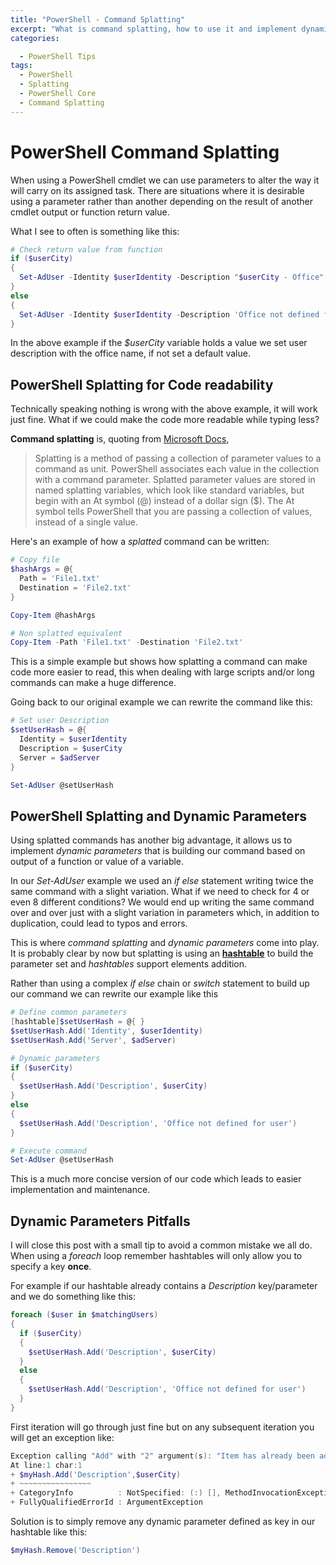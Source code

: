 ```yaml
---
title: "PowerShell - Command Splatting"
excerpt: "What is command splatting, how to use it and implement dynamic parameters"
categories:

  - PowerShell Tips
tags:
  - PowerShell
  - Splatting
  - PowerShell Core
  - Command Splatting
---
```


# PowerShell Command Splatting

When using a PowerShell cmdlet we can use parameters to alter the way it will carry on its assigned task. There are situations where it is desirable using a parameter rather than another depending on the result of another cmdlet output or function return value.

What I see to often is something like this:

```powershell
# Check return value from function
if ($userCity)
{
  Set-AdUser -Identity $userIdentity -Description "$userCity - Office" -Server $adDsServer
}
else
{
  Set-AdUser -Identity $userIdentity -Description 'Office not defined for user' -Server $adDsServer
}
```

In the above example if the *$userCity* variable holds a value we set user description with the office name, if not set a default value.

## PowerShell Splatting for Code readability

Technically speaking nothing is wrong with the above example, it will work just fine. What if we could make the code more readable while typing less?

**Command splatting**  is, quoting from [Microsoft Docs](https://docs.microsoft.com/en-us/powershell/module/microsoft.powershell.core/about/about_splatting?view=powershell-5.1),

> Splatting is a method of passing a collection of parameter values to a command as unit. PowerShell associates each value in the collection with a command parameter. Splatted parameter values are stored in named splatting variables, which look like standard variables, but begin with an At symbol (@) instead of a dollar sign ($). The At symbol tells PowerShell that you are passing a collection of values, instead of a single value.

Here's an example of how a *splatted* command can be written:

```powershell
# Copy file
$hashArgs = @{
  Path = 'File1.txt'
  Destination = 'File2.txt'
}

Copy-Item @hashArgs

# Non splatted equivalent
Copy-Item -Path 'File1.txt' -Destination 'File2.txt'
```

This is a simple example but shows how splatting a command can make code more easier to read, this when dealing with large scripts and/or long commands can make a huge difference. 

Going back to our original example we can rewrite the command like this:

```powershell
# Set user Description
$setUserHash = @{
  Identity = $userIdentity
  Description = $userCity
  Server = $adServer  
}

Set-AdUser @setUserHash
```

## PowerShell Splatting and Dynamic Parameters

Using splatted commands has another big advantage, it allows us to implement *dynamic parameters* that is building our command based on output of a function or value of a variable. 

In our *Set-AdUser* example we used an *if else* statement writing twice the same command with a slight variation. What if we need to check for 4 or even 8 different conditions? We would end up writing the same command over and over just with a slight variation in parameters which, in addition to duplication, could lead to typos and errors.

This is where *command splatting* and *dynamic parameters* come into play. It is probably clear by now but splatting is using an **[hashtable](https://pscustomobject.github.io/powershell/PowerShell-HashTables/)** to build the parameter set and *hashtables* support elements addition. 

Rather than using a complex *if else* chain or *switch* statement to build up our command we can rewrite our example like this

```powershell
# Define common parameters
[hashtable]$setUserHash = @{ }
$setUserHash.Add('Identity', $userIdentity)
$setUserHash.Add('Server', $adServer)

# Dynamic parameters
if ($userCity)
{
  $setUserHash.Add('Description', $userCity)
}
else
{
  $setUserHash.Add('Description', 'Office not defined for user')
}

# Execute command
Set-AdUser @setUserHash
```

This is a much more concise version of our code which leads to easier implementation and maintenance.

## Dynamic Parameters Pitfalls

I will close this post with a small tip to avoid a common mistake we all do. When using a *foreach* loop remember hashtables will only allow you to specify a key **once**. 

For example if our hashtable already contains a *Description* key/parameter and we do something like this:

```powershell
foreach ($user in $matchingUsers)
{
  if ($userCity)
  {
    $setUserHash.Add('Description', $userCity)
  }
  else
  {
    $setUserHash.Add('Description', 'Office not defined for user')
  }
}
```

First iteration will go through just fine but on any subsequent iteration you will get an exception like:

```powershell
Exception calling "Add" with "2" argument(s): "Item has already been added. Key in dictionary: 'Description'  Key being added: 'Description'"
At line:1 char:1
+ $myHash.Add('Description',$userCity)
+ ~~~~~~~~~~~~~~~~
+ CategoryInfo          : NotSpecified: (:) [], MethodInvocationException
+ FullyQualifiedErrorId : ArgumentException
```

Solution is to simply remove any dynamic parameter defined as key in our hashtable like this:

```powershell
$myHash.Remove('Description')
```